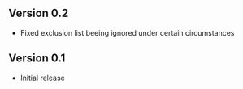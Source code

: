 ## Version 0.2
- Fixed exclusion list beeing ignored under certain circumstances

## Version 0.1
- Initial release

